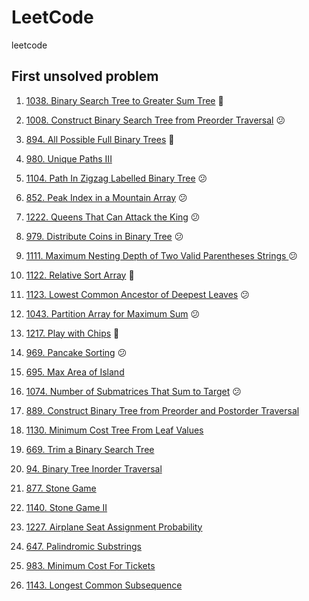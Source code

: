 # LeetCode

leetcode

## First unsolved problem

1. [1038. Binary Search Tree to Greater Sum Tree](https://leetcode.com/problems/binary-search-tree-to-greater-sum-tree/) 🙂

2. [1008. Construct Binary Search Tree from Preorder Traversal](https://leetcode.com/problems/construct-binary-search-tree-from-preorder-traversal/) 😕

3. [894. All Possible Full Binary Trees](https://leetcode.com/problems/all-possible-full-binary-trees/) 🙂

4. [980. Unique Paths III](https://leetcode.com/problems/unique-paths-iii/)

5. [1104. Path In Zigzag Labelled Binary Tree](https://leetcode.com/problems/path-in-zigzag-labelled-binary-tree/) 😕

6. [852. Peak Index in a Mountain Array](https://leetcode.com/problems/peak-index-in-a-mountain-array/) 😕

7. [1222. Queens That Can Attack the King](https://leetcode.com/problems/queens-that-can-attack-the-king/) 😕

8. [979. Distribute Coins in Binary Tree](https://leetcode.com/problems/distribute-coins-in-binary-tree/) 😕

9. [1111. Maximum Nesting Depth of Two Valid Parentheses Strings
   ](https://leetcode.com/problems/maximum-nesting-depth-of-two-valid-parentheses-strings/) 😕

10. [1122. Relative Sort Array](https://leetcode.com/problems/relative-sort-array/) 🙂

11. [1123. Lowest Common Ancestor of Deepest Leaves](https://leetcode.com/problems/lowest-common-ancestor-of-deepest-leaves/) 😕

12. [1043. Partition Array for Maximum Sum](https://leetcode.com/problems/partition-array-for-maximum-sum/) 😕

13. [1217. Play with Chips](https://leetcode.com/problems/play-with-chips/) 🙂

14. [969. Pancake Sorting](https://leetcode.com/problems/pancake-sorting/) 😕

15. [695. Max Area of Island](https://leetcode.com/problems/max-area-of-island/)

16. [1074. Number of Submatrices That Sum to Target](https://leetcode.com/problems/number-of-submatrices-that-sum-to-target/) 😕

17. [889. Construct Binary Tree from Preorder and Postorder Traversal](https://leetcode.com/problems/construct-binary-tree-from-preorder-and-postorder-traversal/)

18. [1130. Minimum Cost Tree From Leaf Values](https://leetcode.com/problems/minimum-cost-tree-from-leaf-values/)

19. [669. Trim a Binary Search Tree](https://leetcode.com/problems/trim-a-binary-search-tree/)

20. [94. Binary Tree Inorder Traversal](https://leetcode.com/problems/binary-tree-inorder-traversal/)

21. [877. Stone Game](https://leetcode.com/problems/stone-game/)

22. [1140. Stone Game II](https://leetcode.com/problems/stone-game-ii/)

23. [1227. Airplane Seat Assignment Probability](https://leetcode.com/problems/airplane-seat-assignment-probability/)

24. [647. Palindromic Substrings](https://leetcode.com/problems/palindromic-substrings/)

25. [983. Minimum Cost For Tickets](https://leetcode.com/problems/minimum-cost-for-tickets/)

26. [1143. Longest Common Subsequence](https://leetcode.com/problems/longest-common-subsequence/)
